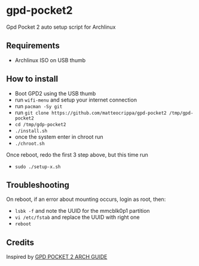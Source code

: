 # gpd-pocket2
Gpd Pocket 2 auto setup script for Archlinux

## Requirements

- Archlinux ISO on USB thumb


## How to install

- Boot GPD2 using the USB thumb
- run `wifi-menu` and setup your internet connection
- run `pacman -Sy git`
- run `git clone https://github.com/matteocrippa/gpd-pocket2 /tmp/gpd-pocket2`
- `cd /tmp/gdp-pocket2`
- `./install.sh`
- once the system enter in chroot run
- `./chroot.sh`

Once reboot, redo the first 3 step above, but this time run
- `sudo ./setup-x.sh`

## Troubleshooting

On reboot, if an error about mounting occurs, login as root, then:

- `lsbk -f` and note the UUID for the mmcblk0p1 partition
- `vi /etc/fstab` and replace the UUID with right one
- `reboot`


## Credits
Inspired by [GPD POCKET 2 ARCH GUIDE](https://github.com/joshskidmore/gpd-pocket-2-arch-guide)
